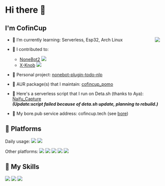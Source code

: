 # Hi there 🍡

## I'm **CofinCup**

<a href="#">
  <img align="right" src="https://github-readme-stats-cofincup.vercel.app/api?username=CofinCup&count_private=true&show_icons=true&bg_color=15,f2f7fd,E0EAFC" />
</a>

- 🥪 I’m currently learning: Serverless, Esp32, Arch Linux

- 🍩 I contributed to: 
  - [NoneBot2](https://github.com/nonebot/nonebot2) ![](https://img.shields.io/github/stars/nonebot/nonebot2?style=social) 
  - [X-Knob](https://github.com/SmallPond/X-Knob) ![](https://img.shields.io/github/stars/SmallPond/X-Knob?style=social)

- 🍕 Personal project: [nonebot-plugin-todo-nlp](nonebot-plugin-todo-nlp)

- 🥖 AUR package(s) that I maintain: [cofincup_pomo](https://aur.archlinux.org/packages/cofincup-pomo)


- 🍮 Here's a serverless script that I run on Deta.sh (thanks to Aya): [Naifu_Capture](https://naifu.deta.dev)<br>
***(Update:script failed because of deta.sh update, planning to rebuild.)***

- 🥪 My bore.pub service address: cofincup.tech (see [bore](https://github.com/ekzhang/bore))


## 🚉 **Platforms**

Daily usage: 
![](https://img.shields.io/badge/NUC-Arch-0078d6?style=flat-square&logo=ArchLinux&logoColor=fff)
![](https://img.shields.io/badge/mac-OS_X-0078d6?style=flat-square&logo=apple&logoColor=fff)

Other platforms:
![](https://img.shields.io/badge/Raspberry-Ubuntu-0078d6?style=flat-square&logo=raspberrypi&logoColor=fff)
![](https://img.shields.io/badge/Server-Ubuntu-0078d6?style=flat-square&logo=Ubuntu&logoColor=fff)
![](https://img.shields.io/badge/Server-CentOS-0078d6?style=flat-square&logo=CentOS&logoColor=fff)
![](https://img.shields.io/badge/WSL-Ubuntu-0078d6?style=flat-square&logo=Ubuntu&logoColor=fff)
![](https://img.shields.io/badge/Windows-10-0078d6?style=flat-square&logo=windows&logoColor=fff)

## 🌟 **My Skills**  

![](https://img.shields.io/badge/-Git-f05032?style=flat-square&logo=git&logoColor=fff)
![](https://img.shields.io/badge/-Linux-fcc624?style=flat-square&logo=Linux&logoColor=fff)
![](https://img.shields.io/badge/-Python-3776ab?style=flat-square&logo=Python&logoColor=fff)
